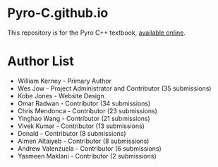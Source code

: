 # Pyro-C.github.io
This repository is for the Pyro C++ textbook, [available online](pyro-c.com).

# Author List
* William Kerney - Primary Author
* Wes Jow - Project Administrator and Contributor (35 submissions)
* Kobe Jones - Website Design
* Omar Radwan - Contributor (34 submissions)
* Chris Mendonca - Contributor (23 submissions)
* Yinghao Wang - Contributor (21 submissions)
* Vivek Kumar - Contributor (13 submissions)
* Donald - Contributor (8 submissions)
* Aimen Altaiyeb - Contributor (8 submissions)
* Andrew Valenzuela - Contributor (6 submissions)
* Yasmeen Maklani - Contributor (2 submissions)
